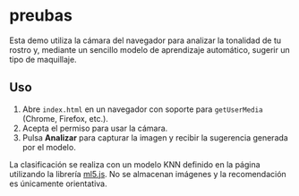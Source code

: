 # preubas

Esta demo utiliza la cámara del navegador para analizar la tonalidad de tu rostro y, mediante un sencillo modelo de aprendizaje automático, sugerir un tipo de maquillaje.

## Uso

1. Abre `index.html` en un navegador con soporte para `getUserMedia` (Chrome, Firefox, etc.).
2. Acepta el permiso para usar la cámara.
3. Pulsa **Analizar** para capturar la imagen y recibir la sugerencia generada por el modelo.

La clasificación se realiza con un modelo KNN definido en la página utilizando la librería [ml5.js](https://ml5js.org/). No se almacenan imágenes y la recomendación es únicamente orientativa.
